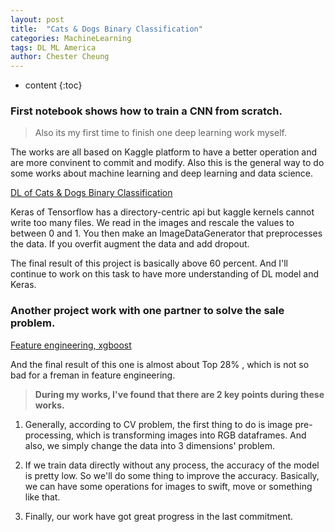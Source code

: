 ```yaml
---
layout: post
title:  "Cats & Dogs Binary Classification"
categories: MachineLearning
tags: DL ML America
author: Chester Cheung
---
```


* content
{:toc}

### First notebook shows how to train a CNN from scratch.

> Also its my first time to finish one deep learning work myself.

The works are all based on Kaggle platform to have a better operation and are more convinent  to commit and modify. Also this is the general way to do some works about machine learning and deep learning and data science.


[DL of Cats & Dogs Binary Classification](https://www.kaggle.com/chestercheung/dl-of-cats-dogs-binary-classification)

Keras of Tensorflow has a directory-centric api but kaggle kernels cannot write too many files. We read in the images and rescale the values to between 0 and 1. You then make an ImageDataGenerator that preprocesses the data. If you overfit augment the data and add dropout.






The final result of this project is basically above 60 percent. And I'll continue to work on this task to have more understanding of DL model and Keras. 

### Another project work with one partner to solve the sale problem.

[Feature engineering, xgboost](https://www.kaggle.com/chestercheung/freshman-in-feature-engineering)

And the final result of this one is almost about Top 28% , which is not so bad for a freman in feature engineering. 

> **During my works, I've found that there are 2 key points during these works.**

1. Generally, according to CV problem, the first thing to do is image pre-processing, which is transforming images into RGB dataframes. And also, we simply change the data into 3 dimensions' problem. 

2. If we train data directly without any process, the accuracy of the model is pretty low. So we'll do some thing to improve the accuracy. Basically, we can have some operations for images to swift, move or something like that.

3. Finally, our work have got great progress in the last commitment.

